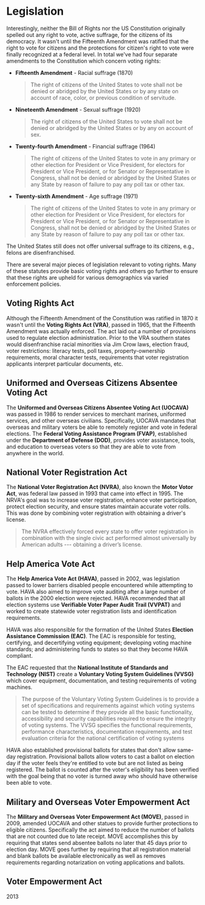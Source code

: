 Legislation
===========
Interestingly, neither the Bill of Rights nor the US Constitution originally
spelled out any right to vote, active suffrage, for the citizens of its
democracy. It wasn't until the Fifteenth Amendment was ratified that the right
to vote for citizens and the protections for citizen's right to vote were
finally recognized at a federal level. In total we've had four separate
amendments to the Constitution which concern voting rights:

- **Fifteenth Amendment** - Racial suffrage (1870)
  > The right of citizens of the United States to vote shall not be denied or
  > abridged by the United States or by any state on account of race, color, or
  > previous condition of servitude.
- **Nineteenth Amendment** - Sexual suffrage (1920)
  > The right of citizens of the United States to vote shall not be denied or
  > abridged by the United States or by any on account of sex.
- **Twenty-fourth Amendment** - Financial suffrage (1964)
  > The right of citizens of the United States to vote in any primary or other
  > election for President or Vice President, for electors for President or Vice
  > President, or for Senator or Representative in Congress, shall not be denied
  > or abridged by the United States or any State by reason of failure to pay
  > any poll tax or other tax.
- **Twenty-sixth Amendment** - Age suffrage (1971)
  > The right of citizens of the United States to vote in any primary or other
  > election for President or Vice President, for electors for President or Vice
  > President, or for Senator or Representative in Congress, shall not be denied
  > or abridged by the United States or any State by reason of failure to pay
  > any poll tax or other tax.

The United States still does not offer universal suffrage to its citizens, e.g.,
felons are disenfranchised.

There are several major pieces of legislation relevant to voting rights. Many of
these statutes provide basic voting rights and others go further to ensure that
these rights are upheld for various demographics via varied enforcement
policies.

Voting Rights Act
-----------------
Although the Fifteenth Amendment of the Constitution was ratified in 1870 it
wasn't until the **Voting Rights Act (VRA)**, passed in 1965, that the Fifteenth
Amendment was actually enforced. The act laid out a number of provisions used to
regulate election administration. Prior to the VRA southern states would
disenfranchise racial minorities via Jim Crow laws, election fraud, voter
restrictions: literacy tests, poll taxes, property-ownership requirements, moral
character tests, requirements that voter registration applicants interpret
particular documents, etc.

Uniformed and Overseas Citizens Absentee Voting Act
---------------------------------------------------
The **Uniformed and Overseas Citizens Absentee Voting Act (UOCAVA)** was passed
in 1986 to render services to merchant marines, uniformed services, and other
overseas civilians. Specifically, UOCAVA mandates that overseas and military
voters be able to remotely register and vote in federal elections. The **Federal
Voting Assistance Program (FVAP)**, established under the **Department of
Defense (DOD)**, provides voter assistance, tools, and education to overseas
voters so that they are able to vote from anywhere in the world.

National Voter Registration Act
-------------------------------
The **National Voter Registration Act (NVRA)**, also known the **Motor Votor
Act**, was federal law passed in 1993 that came into effect in 1995. The NRVA's
goal was to increase voter registration, enhance voter participation, protect
election security, and ensure states maintain accurate voter rolls. This was
done by combining voter registration with obtaining a driver's license.

> The NVRA effectively forced every state to offer voter registration in
> combination with the single civic act performed almost universally by American
> adults --- obtaining a driver’s license.

Help America Vote Act
---------------------
The **Help America Vote Act (HAVA)**, passed in 2002, was legislation passed to
lower barriers disabled people encountered while attempting to vote.  HAVA also
aimed to improve vote auditing after a large number of ballots in the 2000
election were rejected. HAVA recommended that all election systems use
**Verifiable Voter Paper Audit Trail (VVPAT)** and worked to create statewide
voter registration lists and identification requirements.

HAVA was also responsible for the formation of the United States **Election
Assistance Commission (EAC)**. The EAC is responsible for testing, certifying,
and decertifying voting equipment; developing voting machine standards; and
administering funds to states so that they become HAVA compliant.

The EAC requested that the **National Institute of Standards and Technology
(NIST)** create a **Voluntary Voting System Guidelines (VVSG)** which cover
equipment, documentation, and testing requirements of voting machines.

> The purpose of the Voluntary Voting System Guidelines is to provide a set of
> specifications and requirements against which voting systems can be tested to
> determine if they provide all the basic functionality, accessibility and
> security capabilities required to ensure the integrity of voting systems. The
> VVSG specifies the functional requirements, performance characteristics,
> documentation requirements, and test evaluation criteria for the national
> certification of voting systems

HAVA also established provisional ballots for states that don't allow same-day
registration. Provisional ballots allow voters to cast a ballot on election day
if the voter feels they're entitled to vote but are not listed as being
registered. The ballot is counted after the voter's eligibility has been
verified with the goal being that no voter is turned away who should have
otherwise been able to vote.

Military and Overseas Voter Empowerment Act
-------------------------------------------
The **Military and Overseas Voter Empowerment Act (MOVE)**, passed in 2009,
amended UOCAVA and other statues to provide further protections to eligible
citizens.  Specifically the act aimed to reduce the number of ballots that are
not counted due to late receipt. MOVE accomplishes this by requiring that states
send absentee ballots no later that 45 days prior to election day. MOVE goes
further by requiring that all registration material and blank ballots be
available electronically as well as removes requirements regarding notarization
on voting applications and ballots.


Voter Empowerment Act
---------------------
2013
